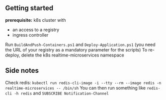 ## Getting started

**prerequisite:** 
k8s cluster with 
- an access to a registry
- ingress controller

Run `BuildAndPush-Containers.ps1` and `Deploy-Application.ps1` (you need the URL of your registry as a mandatory parameter for the scripts)
To re-deploy, delete the k8s realtime-microservices namespace


## Side notes

Check redis: `kubectl run redis-cli-image -i --tty --rm --image redis -n realtime-microservices -- /bin/sh`
You can then run something like `redis-cli -h redis` and `SUBSCRIBE Notification-Channel`